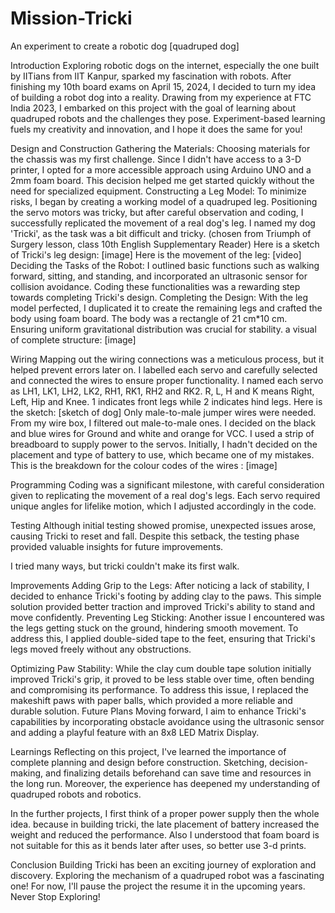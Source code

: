 # Mission-Tricki
An experiment to create a robotic dog [quadruped dog]


Introduction
Exploring robotic dogs on the internet, especially the one built by IITians from IIT Kanpur, sparked my fascination with robots. After finishing my 10th board exams on April 15, 2024, I decided to turn my idea of building a robot dog into a reality. Drawing from my experience at FTC India 2023, I embarked on this project with the goal of learning about quadruped robots and the challenges they pose. Experiment-based learning fuels my creativity and innovation, and I hope it does the same for you!

Design and Construction
Gathering the Materials: Choosing materials for the chassis was my first challenge. Since I didn't have access to a 3-D printer, I opted for a more accessible approach using Arduino UNO and a 2mm foam board. This decision helped me get started quickly without the need for specialized equipment.
Constructing a Leg Model: To minimize risks, I began by creating a working model of a quadruped leg. Positioning the servo motors was tricky, but after careful observation and coding, I successfully replicated the movement of a real dog's leg. I named my dog 'Tricki', as the task was a bit difficult and tricky. (chosen from Triumph of Surgery lesson, class 10th English Supplementary Reader)
Here is a sketch of Tricki's leg design:
[image]
Here is the movement of the leg:
[video]
Deciding the Tasks of the Robot: I outlined basic functions such as walking forward, sitting, and standing, and incorporated an ultrasonic sensor for collision avoidance. Coding these functionalities was a rewarding step towards completing Tricki's design.
Completing the Design: With the leg model perfected, I duplicated it to create the remaining legs and crafted the body using foam board.  The body was a rectangle of 21 cm*10 cm. Ensuring uniform gravitational distribution was crucial for stability.
a visual of complete structure:
[image]

Wiring
Mapping out the wiring connections was a meticulous process, but it helped prevent errors later on. I labelled each servo and carefully selected and connected the wires to ensure proper functionality. I named each servo as LH1, LK1, LH2, LK2, RH1, RK1, RH2 and RK2. R, L, H and K means Right, Left, Hip and Knee. 1 indicates front legs while 2 indicates hind legs.
 Here is the sketch:
 [sketch of dog] 
Only male-to-male jumper wires were needed. From my wire box, I filtered out male-to-male ones. I decided on the black and blue wires for Ground and white and orange for VCC. I used a strip of breadboard to supply power to the servos. Initially, I hadn't decided on the placement and type of battery to use, which became one of my mistakes.
  This  is the breakdown for the colour codes of the wires : 
[image] 

Programming
Coding was a significant milestone, with careful consideration given to replicating the movement of a real dog's legs. Each servo required unique angles for lifelike motion, which I adjusted accordingly in the code.

Testing
Although initial testing showed promise, unexpected issues arose, causing Tricki to reset and fall. Despite this setback, the testing phase provided valuable insights for future improvements.

I tried many ways, but tricki couldn't make its first walk.

Improvements
Adding Grip to the Legs: After noticing a lack of stability, I decided to enhance Tricki's footing by adding clay to the paws. This simple solution provided better traction and improved Tricki's ability to stand and move confidently.
Preventing Leg Sticking: Another issue I encountered was the legs getting stuck on the ground, hindering smooth movement. To address this, I applied double-sided tape to the feet, ensuring that Tricki's legs moved freely without any obstructions.

Optimizing Paw Stability: While the clay cum double tape solution initially improved Tricki's grip, it proved to be less stable over time, often bending and compromising its performance. To address this issue, I replaced the makeshift paws with paper balls, which provided a more reliable and durable solution.
Future Plans
Moving forward, I aim to enhance Tricki's capabilities by incorporating obstacle avoidance using the ultrasonic sensor and adding a playful feature with an 8x8 LED Matrix Display.

Learnings
Reflecting on this project, I've learned the importance of complete planning and design before construction. Sketching, decision-making, and finalizing details beforehand can save time and resources in the long run. Moreover, the experience has deepened my understanding of quadruped robots and robotics.

In the further projects, I first think of a proper power supply then the whole idea. because in building tricki, the late placement of battery increased the weight and reduced the performance. Also I understood that foam board is not suitable for this as it bends later after uses, so better use 3-d prints.

Conclusion
Building Tricki has been an exciting journey of exploration and discovery. Exploring the mechanism of a quadruped robot was a fascinating one! For now, I'll pause the project the resume it in the upcoming years. Never Stop Exploring!
